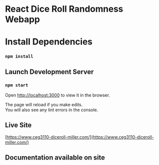 # React Dice Roll Randomness Webapp

# Install Dependencies

### `npm install`

## Launch Development Server

### `npm start`

Open [http://localhost:3000](http://localhost:3000) to view it in the browser.

The page will reload if you make edits.\
You will also see any lint errors in the console.

## Live Site

[https://www.ceg3110-diceroll-miller.com/](https://www.ceg3110-diceroll-miller.com/)

## Documentation available on site
